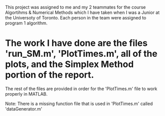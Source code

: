 This project was assigned to me and my 2 teammates for the course Algortihms & Numerical Methods which I have taken when I was a Junior at the Universoty of Toronto. Each person in the team were assigned to program 1 algorithm.

# The work I have done are the files 'run_SM.m', 'PlotTimes.m', all of the plots, and the Simplex Method portion of the report. 

The rest of the files are provided in order for the 'PlotTimes.m' file to work properly in MATLAB.

Note: There is a missing function file that is used in 'PlotTimes.m' called 'dataGenerator.m'
